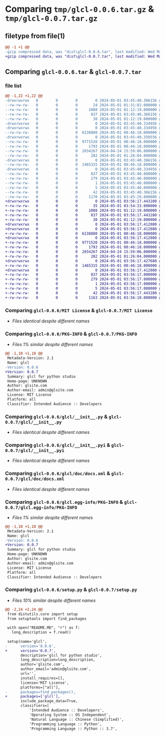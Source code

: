 # Comparing `tmp/glcl-0.0.6.tar.gz` & `tmp/glcl-0.0.7.tar.gz`

## filetype from file(1)

```diff
@@ -1 +1 @@
-gzip compressed data, was "dist\glcl-0.0.6.tar", last modified: Wed May  1 03:45:40 2024, max compression
+gzip compressed data, was "dist\glcl-0.0.7.tar", last modified: Wed May  1 03:56:17 2024, max compression
```

## Comparing `glcl-0.0.6.tar` & `glcl-0.0.7.tar`

### file list

```diff
@@ -1,22 +1,22 @@
-drwxrwxrwx   0        0        0        0 2024-05-01 03:45:40.366156 glcl-0.0.6/
--rw-rw-rw-   0        0        0       24 2024-05-01 01:31:02.000000 glcl-0.0.6/MANIFEST.in
--rw-rw-rw-   0        0        0     1088 2024-05-01 01:12:19.000000 glcl-0.0.6/MIT License
--rw-rw-rw-   0        0        0      837 2024-05-01 03:45:40.366156 glcl-0.0.6/PKG-INFO
--rw-rw-rw-   0        0        0       30 2024-05-01 01:12:19.000000 glcl-0.0.6/README.MD
-drwxrwxrwx   0        0        0        0 2024-05-01 03:45:40.334956 glcl-0.0.6/glcl/
-drwxrwxrwx   0        0        0        0 2024-05-01 03:45:40.334956 glcl-0.0.6/glcl/Win32/
--rw-rw-rw-   0        0        0  6138880 2024-05-01 00:46:18.000000 glcl-0.0.6/glcl/Win32/glcl.pyd
-drwxrwxrwx   0        0        0        0 2024-05-01 03:45:40.350556 glcl-0.0.6/glcl/Win64/
--rw-rw-rw-   0        0        0  9771520 2024-05-01 00:46:18.000000 glcl-0.0.6/glcl/Win64/glcl.pyd
--rw-rw-rw-   0        0        0     1793 2024-05-01 00:46:18.000000 glcl-0.0.6/glcl/__init__.py
--rw-rw-rw-   0        0        0  2034267 2024-04-24 15:59:06.000000 glcl-0.0.6/glcl/__init__.pyi
--rw-rw-rw-   0        0        0      282 2024-05-01 01:26:04.000000 glcl-0.0.6/glcl/__version__.py
-drwxrwxrwx   0        0        0        0 2024-05-01 03:45:40.366156 glcl-0.0.6/glcl/doc/
--rw-rw-rw-   0        0        0  1465315 2024-05-01 00:46:18.000000 glcl-0.0.6/glcl/doc/docs.xml
-drwxrwxrwx   0        0        0        0 2024-05-01 03:45:40.334956 glcl-0.0.6/glcl.egg-info/
--rw-rw-rw-   0        0        0      837 2024-05-01 03:45:40.000000 glcl-0.0.6/glcl.egg-info/PKG-INFO
--rw-rw-rw-   0        0        0      279 2024-05-01 03:45:40.000000 glcl-0.0.6/glcl.egg-info/SOURCES.txt
--rw-rw-rw-   0        0        0        1 2024-05-01 03:45:40.000000 glcl-0.0.6/glcl.egg-info/dependency_links.txt
--rw-rw-rw-   0        0        0        5 2024-05-01 03:45:40.000000 glcl-0.0.6/glcl.egg-info/top_level.txt
--rw-rw-rw-   0        0        0       42 2024-05-01 03:45:40.366156 glcl-0.0.6/setup.cfg
--rw-rw-rw-   0        0        0     1170 2024-05-01 03:45:29.000000 glcl-0.0.6/setup.py
+drwxrwxrwx   0        0        0        0 2024-05-01 03:56:17.443280 glcl-0.0.7/
+-rw-rw-rw-   0        0        0       35 2024-05-01 03:54:33.000000 glcl-0.0.7/MANIFEST.in
+-rw-rw-rw-   0        0        0     1088 2024-05-01 01:12:19.000000 glcl-0.0.7/MIT License
+-rw-rw-rw-   0        0        0      837 2024-05-01 03:56:17.443280 glcl-0.0.7/PKG-INFO
+-rw-rw-rw-   0        0        0       30 2024-05-01 01:12:19.000000 glcl-0.0.7/README.MD
+drwxrwxrwx   0        0        0        0 2024-05-01 03:56:17.412080 glcl-0.0.7/glcl/
+drwxrwxrwx   0        0        0        0 2024-05-01 03:56:17.412080 glcl-0.0.7/glcl/Win32/
+-rw-rw-rw-   0        0        0  6138880 2024-05-01 00:46:18.000000 glcl-0.0.7/glcl/Win32/glcl.pyd
+drwxrwxrwx   0        0        0        0 2024-05-01 03:56:17.412080 glcl-0.0.7/glcl/Win64/
+-rw-rw-rw-   0        0        0  9771520 2024-05-01 00:46:18.000000 glcl-0.0.7/glcl/Win64/glcl.pyd
+-rw-rw-rw-   0        0        0     1793 2024-05-01 00:46:18.000000 glcl-0.0.7/glcl/__init__.py
+-rw-rw-rw-   0        0        0  2034267 2024-04-24 15:59:06.000000 glcl-0.0.7/glcl/__init__.pyi
+-rw-rw-rw-   0        0        0      282 2024-05-01 01:26:04.000000 glcl-0.0.7/glcl/__version__.py
+drwxrwxrwx   0        0        0        0 2024-05-01 03:56:17.427680 glcl-0.0.7/glcl/doc/
+-rw-rw-rw-   0        0        0  1465315 2024-05-01 00:46:18.000000 glcl-0.0.7/glcl/doc/docs.xml
+drwxrwxrwx   0        0        0        0 2024-05-01 03:56:17.412080 glcl-0.0.7/glcl.egg-info/
+-rw-rw-rw-   0        0        0      837 2024-05-01 03:56:17.000000 glcl-0.0.7/glcl.egg-info/PKG-INFO
+-rw-rw-rw-   0        0        0      279 2024-05-01 03:56:17.000000 glcl-0.0.7/glcl.egg-info/SOURCES.txt
+-rw-rw-rw-   0        0        0        1 2024-05-01 03:56:17.000000 glcl-0.0.7/glcl.egg-info/dependency_links.txt
+-rw-rw-rw-   0        0        0        5 2024-05-01 03:56:17.000000 glcl-0.0.7/glcl.egg-info/top_level.txt
+-rw-rw-rw-   0        0        0       42 2024-05-01 03:56:17.443280 glcl-0.0.7/setup.cfg
+-rw-rw-rw-   0        0        0     1163 2024-05-01 03:56:10.000000 glcl-0.0.7/setup.py
```

### Comparing `glcl-0.0.6/MIT License` & `glcl-0.0.7/MIT License`

 * *Files identical despite different names*

### Comparing `glcl-0.0.6/PKG-INFO` & `glcl-0.0.7/PKG-INFO`

 * *Files 1% similar despite different names*

```diff
@@ -1,10 +1,10 @@
 Metadata-Version: 2.1
 Name: glcl
-Version: 0.0.6
+Version: 0.0.7
 Summary: glcl for python studio
 Home-page: UNKNOWN
 Author: glsite.com
 Author-email: admin@glsite.com
 License: MIT License
 Platform: all
 Classifier: Intended Audience :: Developers
```

### Comparing `glcl-0.0.6/glcl/__init__.py` & `glcl-0.0.7/glcl/__init__.py`

 * *Files identical despite different names*

### Comparing `glcl-0.0.6/glcl/__init__.pyi` & `glcl-0.0.7/glcl/__init__.pyi`

 * *Files identical despite different names*

### Comparing `glcl-0.0.6/glcl/doc/docs.xml` & `glcl-0.0.7/glcl/doc/docs.xml`

 * *Files identical despite different names*

### Comparing `glcl-0.0.6/glcl.egg-info/PKG-INFO` & `glcl-0.0.7/glcl.egg-info/PKG-INFO`

 * *Files 1% similar despite different names*

```diff
@@ -1,10 +1,10 @@
 Metadata-Version: 2.1
 Name: glcl
-Version: 0.0.6
+Version: 0.0.7
 Summary: glcl for python studio
 Home-page: UNKNOWN
 Author: glsite.com
 Author-email: admin@glsite.com
 License: MIT License
 Platform: all
 Classifier: Intended Audience :: Developers
```

### Comparing `glcl-0.0.6/setup.py` & `glcl-0.0.7/setup.py`

 * *Files 10% similar despite different names*

```diff
@@ -2,24 +2,24 @@
 from distutils.core import setup
 from setuptools import find_packages
 
 with open("README.MD", "r") as f:
   long_description = f.read()
 
 setup(name='glcl',
-      version='0.0.6',
+      version='0.0.7',
       description='glcl for python studio',
       long_description=long_description,
       author='glsite.com',
       author_email='admin@glsite.com',
       url='',
       install_requires=[],
       license='MIT License',
       platforms=["all"],
-      packages=find_packages(),
+      packages=['glcl'],
       include_package_data=True,
       classifiers=[
           'Intended Audience :: Developers',
           'Operating System :: OS Independent',
           'Natural Language :: Chinese (Simplified)',
           'Programming Language :: Python',
           'Programming Language :: Python :: 3.7',
```


